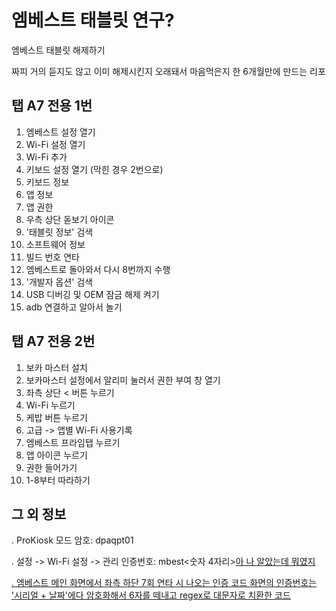 # 엠베스트 태블릿 연구?
엠베스트 태블릿 해제하기

짜피 거의 듣지도 않고 이미 해제시킨지 오래돼서 마음먹은지 한 6개월만에 만드는 리포

## 탭 A7 전용 1번 
1. 엠베스트 설정 열기
2. Wi-Fi 설정 열기
3. Wi-Fi 추가
4. 키보드 설정 열기 (막힌 경우 2번으로)
5. 키보드 정보
6. 앱 정보
7. 앱 권한
8. 우측 상단 돋보기 아이콘
9. '태블릿 정보' 검색
10. 소프트웨어 정보
11. 빌드 번호 연타
12. 엠베스트로 돌아와서 다시 8번까지 수행
13. '개발자 옵션' 검색
14. USB 디버깅 및 OEM 잠금 해제 켜기
15. adb 연결하고 알아서 놀기

## 탭 A7 전용 2번
1. 보카 마스터 설치
2. 보카마스터 설정에서 알리미 눌러서 권한 부여 창 열기
3. 좌측 상단 < 버튼 누르기
4. Wi-Fi 누르기
5. 케밥 버튼 누르기
6. 고급 -> 앱별 Wi-Fi 사용기록
7. 엠베스트 프라임탭 누르기
8. 앱 아이콘 누르기
9. 권한 들어가기
10. 1-8부터 따라하기

## 그 외 정보
. ProKiosk 모드 암호: dpaqpt01

. 설정 -> Wi-Fi 설정 -> 관리 인증번호: mbest<숫자 4자리><u>아 나 알았는데 뭐였지<u/>

. 엠베스트 메인 화면에서 좌측 하단 7회 연타 시 나오는 인증 코드 화면의 인증번호는 '시리얼 + 날짜'에다 암호화해서 6자를 떼내고 regex로 대문자로 치환한 코드
